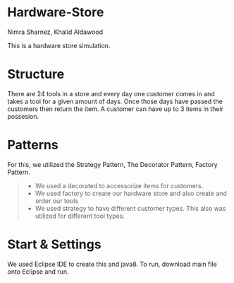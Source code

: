 # Hardware-Store
Nimra Sharnez, Khalid Aldawood


This is a hardware store simulation.

# Structure

There are 24 tools in a store and every day one customer comes in and takes a tool for a given amount of days.
Once those days have passed the customers then return the item. A customer can have up to 3 items in their possesion.

# Patterns 
For this, we utilized the Strategy Pattern, The Decorator Pattern, Factory Pattern.

>* We used a decorated to accessorize items for customers. 
>* We used factory to create our hardware store and also create and order our tools
>* We used strategy to have different customer types. This also was utilized for different tool types.

# Start & Settings
We used Eclipse IDE to create this and java8. 
To run, download main file onto Eclipse and run.
